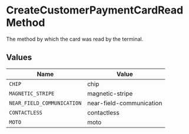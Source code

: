 # CreateCustomerPaymentCardReadMethod

The method by which the card was read by the terminal.


## Values

| Name                       | Value                      |
| -------------------------- | -------------------------- |
| `CHIP`                     | chip                       |
| `MAGNETIC_STRIPE`          | magnetic-stripe            |
| `NEAR_FIELD_COMMUNICATION` | near-field-communication   |
| `CONTACTLESS`              | contactless                |
| `MOTO`                     | moto                       |